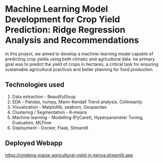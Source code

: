 # Machine Learning Model Development for Crop Yield Prediction: Ridge Regression Analysis and Recommendations

In this project, we aimed to develop a machine-learning model capable of predicting crop yields using both climatic and agricultural data.  he primary goal was to predict the yield of crops in hectares, a critical task for ensuring sustainable agricultural practices and better planning for food production.

## Technologies used
1. Data extraction - BeautifulSoup
2. EDA - Pandas, numpy, Mann-Kendall Trend analysis, Collinearity
3. Visualization - Matplotlib, seaborn, Geopandas 
4. Clustering / Segmentation - K-means
5. Machine learning - Modelling (PyCaret), Hyperparameter Tuning, Evaluation, MLFlow
6. Deployment - Docker, Flask, Streamlit

## Deployed Webapp
https://omdena-maize-agricultural-yield-in-kenya.streamlit.app 

